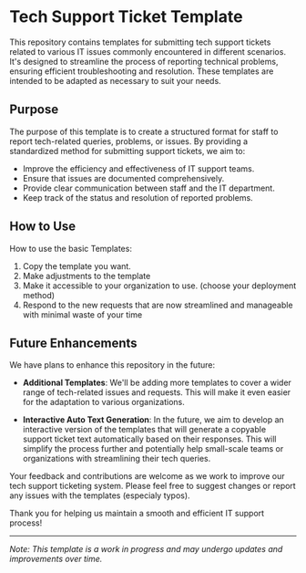# Tech Support Ticket Template

This repository contains templates for submitting tech support tickets related to various IT issues commonly encountered in different scenarios. It's designed to streamline the process of reporting technical problems, ensuring efficient troubleshooting and resolution. These templates are intended to be adapted as necessary to suit your needs. 

## Purpose

The purpose of this template is to create a structured format for staff to report tech-related queries, problems, or issues. By providing a standardized method for submitting support tickets, we aim to:

- Improve the efficiency and effectiveness of IT support teams.
- Ensure that issues are documented comprehensively.
- Provide clear communication between staff and the IT department.
- Keep track of the status and resolution of reported problems.

## How to Use

How to use the basic Templates:
1. Copy the template you want.
2. Make adjustments to the template
3. Make it accessible to your organization to use. (choose your deployment method)
4. Respond to the new requests that are now streamlined and manageable with minimal waste of your time

## Future Enhancements

We have plans to enhance this repository in the future:

- **Additional Templates**: We'll be adding more templates to cover a wider range of tech-related issues and requests. This will make it even easier for the adaptation to various organizations.

- **Interactive Auto Text Generation**: In the future, we aim to develop an interactive version of the templates that will generate a copyable support ticket text automatically based on their responses. This will simplify the process further and potentially help small-scale teams or organizations with streamlining their tech queries.

Your feedback and contributions are welcome as we work to improve our tech support ticketing system. Please feel free to suggest changes or report any issues with the templates (especialy typos).

Thank you for helping us maintain a smooth and efficient IT support process!

---
*Note: This template is a work in progress and may undergo updates and improvements over time.*
